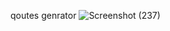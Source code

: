 qoutes genrator
![Screenshot (237)](https://user-images.githubusercontent.com/105300437/197455117-51a0840b-0ea6-4eae-b1df-83d1cd780203.png)
